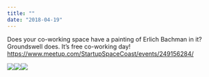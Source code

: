 ```yaml
---
title: ""
date: "2018-04-19"
---
```


Does your co-working space have a painting of Erlich Bachman in it? Groundswell does. It’s free co-working day! https://www.meetup.com/StartupSpaceCoast/events/249156284/

![](http://gilcreque.files.wordpress.com/2018/04/f9ce1161923746e9a84284488aa02dbc.jpg)![](http://gilcreque.files.wordpress.com/2018/04/5150b67367a941599599de7cf991752c.jpg)![](http://gilcreque.files.wordpress.com/2018/04/6534e82ac4af439ba1c5569a460d036e.jpg)
